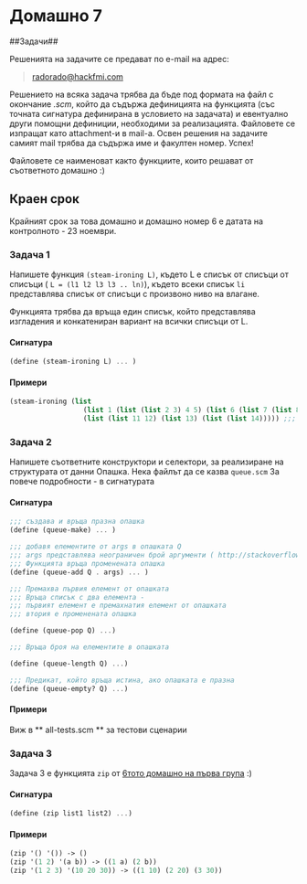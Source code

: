 Домашно 7
===========

##Задачи##

Решенията на задачите се предават по e-mail на адрес:

> radorado@hackfmi.com

Решението на всяка задача трябва да бъде под формата на файл с окончание *.scm*, който да съдържа дефиницията на функцията (със точната сигнатура дефинирана в условието на задачата) и евентуално други помощни дефиниции, необходими за реализацията. Файловете се изпращат като attachment-и в mail-a. Освен решения на задачите самият mail трябва да съдържа име и факултен номер. Успех!

Файловете се наименоват както функциите, които решават от съответното домашно :)

## Краен срок ##

Крайният срок за това домашно и домашно номер 6 е датата на контролното - 23 ноември.

### Задача 1 ###

Напишете функция ```(steam-ironing L)```, където L е списък от списъци от списъци ( ```L = (l1 l2 l3 l3 .. ln)```), където всеки списък ```li``` представлява списък от списъци с произвоно ниво на влагане.

Функцията трябва да връща един списък, който представлява изгладения и конкатениран вариант на всички списъци от L.


#### Сигнатура ####
```scheme
(define (steam-ironing L) ... )
```
#### Примери ####

```scheme
(steam-ironing (list 
                  (list 1 (list (list 2 3) 4 5) (list 6 (list 7 (list 8 (list 9) 10)))) 
                  (list (list 11 12) (list 13) (list (list 14))))) ;;; (1 2 3 4 5 6 7 8 9 10 11 12 13 14)
```

### Задача 2 ###

Напишете съответните конструктори и селектори, за реализиране на структурата от данни Опашка.
Нека файлът да се казва ```queue.scm```
За повече подробности - в сигнатурата

#### Сигнатура ####
```scheme
;;; създава и връща празна опашка
(define (queue-make) ... )

;;; добавя елементите от args в опашката Q
;;; args представлява неограничен брой аргументи ( http://stackoverflow.com/questions/12658406/scheme-how-do-i-handle-an-unspecified-number-of-parameters )
;;; Функцията връща променената опашка
(define (queue-add Q . args) ... )

;;; Премахва първия елемент от опашката
;;; Връща списък с два елемента - 
;;; първият елемент е премахнатия елемент от опашката
;;; втория е променената опашка

(define (queue-pop Q) ...)

;;; Връща броя на елементите в опашката

(define (queue-length Q) ...)

;;; Предикат, който връща истина, ако опашката е празна
(define (queue-empty? Q) ...)
```
#### Примери ####

Виж в ** all-tests.scm ** за тестови сценарии

### Задача 3 ###

Задача 3 е функцията ```zip``` от [6тото домашно на първа група](https://github.com/IvanIvanov/fp2013/tree/master/lab1/homework6#%D0%97%D0%B0%D0%B4%D0%B0%D1%87%D0%B0-2) :)

#### Сигнатура ####
```scheme
(define (zip list1 list2) ...)
```

#### Примери ####
```scheme
(zip '() '()) -> ()
(zip '(1 2) '(a b)) -> ((1 a) (2 b))
(zip '(1 2 3) '(10 20 30)) -> ((1 10) (2 20) (3 30))
```